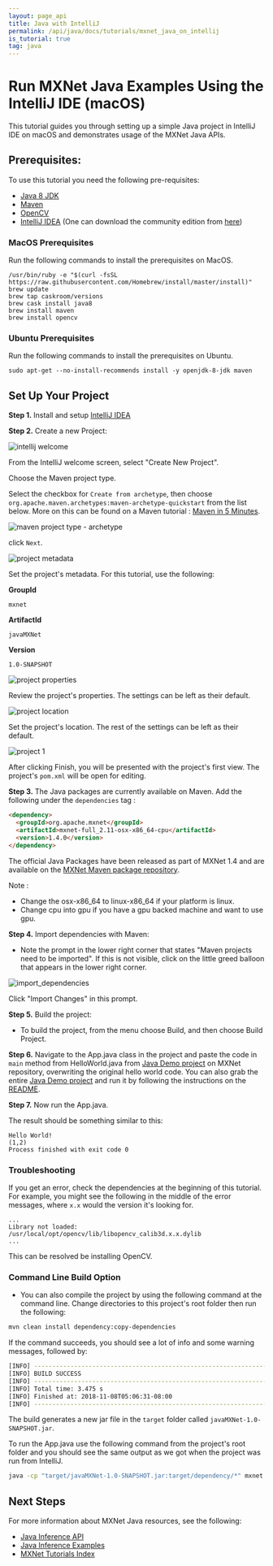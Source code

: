 ```yaml
---
layout: page_api
title: Java with IntelliJ
permalink: /api/java/docs/tutorials/mxnet_java_on_intellij
is_tutorial: true
tag: java
---
```

<!--- Licensed to the Apache Software Foundation (ASF) under one -->
<!--- or more contributor license agreements.  See the NOTICE file -->
<!--- distributed with this work for additional information -->
<!--- regarding copyright ownership.  The ASF licenses this file -->
<!--- to you under the Apache License, Version 2.0 (the -->
<!--- "License"); you may not use this file except in compliance -->
<!--- with the License.  You may obtain a copy of the License at -->

<!---   http://www.apache.org/licenses/LICENSE-2.0 -->

<!--- Unless required by applicable law or agreed to in writing, -->
<!--- software distributed under the License is distributed on an -->
<!--- "AS IS" BASIS, WITHOUT WARRANTIES OR CONDITIONS OF ANY -->
<!--- KIND, either express or implied.  See the License for the -->
<!--- specific language governing permissions and limitations -->
<!--- under the License. -->


# Run MXNet Java Examples Using the IntelliJ IDE (macOS)

This tutorial guides you through setting up a simple Java project in IntelliJ IDE on macOS and demonstrates usage of the MXNet Java APIs.

## Prerequisites:
To use this tutorial you need the following pre-requisites:

- [Java 8 JDK](http://www.oracle.com/technetwork/java/javase/downloads/index.html)
- [Maven](https://maven.apache.org/install.html)
- [OpenCV](https://opencv.org/)
- [IntelliJ IDEA](https://www.jetbrains.com/idea/) (One can download the community edition from [here](https://www.jetbrains.com/idea/download))

### MacOS Prerequisites

Run the following commands to install the prerequisites on MacOS.
```
/usr/bin/ruby -e "$(curl -fsSL https://raw.githubusercontent.com/Homebrew/install/master/install)"
brew update
brew tap caskroom/versions
brew cask install java8
brew install maven
brew install opencv
```

### Ubuntu Prerequisites

Run the following commands to install the prerequisites on Ubuntu.

```
sudo apt-get --no-install-recommends install -y openjdk-8-jdk maven
```


## Set Up Your Project

**Step 1.** Install and setup [IntelliJ IDEA](https://www.jetbrains.com/idea/)

**Step 2.** Create a new Project:

![intellij welcome](https://raw.githubusercontent.com/dmlc/web-data/master/mxnet/scala/intellij-welcome.png)

From the IntelliJ welcome screen, select "Create New Project".

Choose the Maven project type.

Select the checkbox for `Create from archetype`, then choose `org.apache.maven.archetypes:maven-archetype-quickstart` from the list below. More on this can be found on a Maven tutorial : [Maven in 5 Minutes](https://maven.apache.org/guides/getting-started/maven-in-five-minutes.html).

![maven project type - archetype](https://raw.githubusercontent.com/dmlc/web-data/master/mxnet/tutorials/java/project-archetype.png)

click `Next`.

![project metadata](https://raw.githubusercontent.com/dmlc/web-data/master/mxnet/tutorials/java/intellij-project-metadata.png)

Set the project's metadata. For this tutorial, use the following:

**GroupId**
```
mxnet
```
**ArtifactId**
```
javaMXNet
```
**Version**
```
1.0-SNAPSHOT
```

![project properties](https://raw.githubusercontent.com/dmlc/web-data/master/mxnet/tutorials/java/intellij-project-properties.png)

Review the project's properties. The settings can be left as their default.

![project location](https://raw.githubusercontent.com/dmlc/web-data/master/mxnet/tutorials/java/intellij-project-location.png)

Set the project's location. The rest of the settings can be left as their default.

![project 1](https://raw.githubusercontent.com/dmlc/web-data/master/mxnet/tutorials/java/intellij-project-pom.png)

After clicking Finish, you will be presented with the project's first view.
The project's `pom.xml` will be open for editing.

**Step 3.** The Java packages are currently available on Maven. Add the following under the `dependencies` tag :

```html
<dependency>
  <groupId>org.apache.mxnet</groupId>
  <artifactId>mxnet-full_2.11-osx-x86_64-cpu</artifactId>
  <version>1.4.0</version>
</dependency>
```
The official Java Packages have been released as part of MXNet 1.4 and are available on the [MXNet Maven package repository](https://search.maven.org/#search%7Cga%7C1%7Cg%3A%22org.apache.mxnet%22).

Note :
- Change the osx-x86_64 to linux-x86_64 if your platform is linux.
- Change cpu into gpu if you have a gpu backed machine and want to use gpu.


**Step 4.** Import dependencies with Maven:

  - Note the prompt in the lower right corner that states "Maven projects need to be imported". If this is not visible, click on the little greed balloon that appears in the lower right corner.

![import_dependencies](https://raw.githubusercontent.com/dmlc/web-data/master/mxnet/tutorials/java/project-import-changes.png)

Click "Import Changes" in this prompt.

**Step 5.** Build the project:
- To build the project, from the menu choose Build, and then choose Build Project.

**Step 6.** Navigate to the App.java class in the project and paste the code in `main` method from HelloWorld.java from [Java Demo project](https://github.com/apache/incubator-mxnet/tree/master/scala-package/mxnet-demo/java-demo/src/main/java/mxnet/HelloWorld.java) on MXNet repository, overwriting the original hello world code.
You can also grab the entire [Java Demo project](https://github.com/apache/incubator-mxnet/tree/master/scala-package/mxnet-demo/java-demo) and run it by following the instructions on the [README](https://github.com/apache/incubator-mxnet/blob/master/scala-package/mxnet-demo/java-demo/README.md).

**Step 7.** Now run the App.java.

The result should be something similar to this:

```
Hello World!
(1,2)
Process finished with exit code 0
```

### Troubleshooting

If you get an error, check the dependencies at the beginning of this tutorial. For example, you might see the following in the middle of the error messages, where `x.x` would the version it's looking for.

```
...
Library not loaded: /usr/local/opt/opencv/lib/libopencv_calib3d.x.x.dylib
...
```

This can be resolved be installing OpenCV.

### Command Line Build Option

- You can also compile the project by using the following command at the command line. Change directories to this project's root folder then run the following:

```bash
mvn clean install dependency:copy-dependencies
```
If the command succeeds, you should see a lot of info and some warning messages, followed by:

```bash
[INFO] ------------------------------------------------------------------------
[INFO] BUILD SUCCESS
[INFO] ------------------------------------------------------------------------
[INFO] Total time: 3.475 s
[INFO] Finished at: 2018-11-08T05:06:31-08:00
[INFO] ------------------------------------------------------------------------
```
The build generates a new jar file in the `target` folder called `javaMXNet-1.0-SNAPSHOT.jar`.

To run the App.java use the following command from the project's root folder and you should see the same output as we got when the project was run from IntelliJ.
```bash
java -cp "target/javaMXNet-1.0-SNAPSHOT.jar:target/dependency/*" mxnet.App
```

## Next Steps
For more information about MXNet Java resources, see the following:

* [Java Inference API]({{'/api/java'|relative_url}})
* [Java Inference Examples](https://github.com/apache/incubator-mxnet/tree/master/scala-package/examples/src/main/java/org/apache/mxnetexamples/javaapi/infer)
* [MXNet Tutorials Index]({{'/api'|relative_url}})
